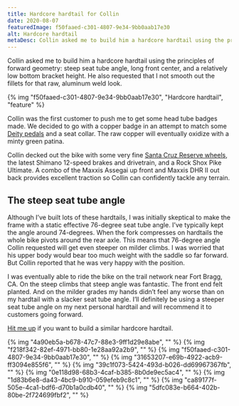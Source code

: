 ```yaml
---
title: Hardcore hardtail for Collin
date: 2020-08-07
featuredImage: f50faaed-c301-4807-9e34-9bb0aab17e30
alt: Hardcore hardtail
metaDesc: Collin asked me to build him a hardcore hardtail using the principles of forward geometry.
---
```

Collin asked me to build him a hardcore hardtail using the principles of forward geometry: steep seat tube angle, long front center, and a relatively low bottom bracket height. He also requested that I not smooth out the fillets for that raw, aluminum weld look.

{% img "f50faaed-c301-4807-9e34-9bb0aab17e30", "Hardcore hardtail", "feature" %}

Collin was the first customer to push me to get some head tube badges made. We decided to go with a copper badge in an attempt to match some [Deity pedals](https://www.deitycomponents.com/tmac-signature-pedals.html) and a seat collar. The raw copper will eventually oxidize with a minty green patina.

Collin decked out the bike with some very fine [Santa Cruz Reserve wheels](https://www.reservewheels.com/), the latest Shimano 12-speed brakes and drivetrain, and a Rock Shox Pike Ultimate. A combo of the Maxxis Assegai up front and Maxxis DHR II out back provides excellent traction so Collin can confidently tackle any terrain.

## The steep seat tube angle

Although I’ve built lots of these hardtails, I was initially skeptical to make the frame with a static effective 76-degree seat tube angle. I’ve typically kept the angle around 74-degrees. When the fork compresses on hardtails the whole bike pivots around the rear axle. This means that 76-degree angle Collin requested will get even steeper on milder climbs. I was worried that his upper body would bear too much weight with the saddle so far forward. But Collin reported that he was very happy with the position.

 I was eventually able to ride the bike on the trail network near Fort Bragg, CA. On the steep climbs that steep angle was fantastic. The front end felt planted. And on the milder grades my hands didn’t feel any worse than on my hardtail with a slacker seat tube angle. I’ll definitely be using a steeper seat tube angle on my next personal hardtail and will recommend it to customers going forward.

[Hit me up](https://manzanitacycles.com/contact/) if you want to build a similar hardcore hardtail.

{% img "4a90eb5a-b678-47c7-88e3-9ff1d29e8abe", "" %}
{% img "f218f342-82ef-4971-bb80-1e28aa92a2b9", "" %}
{% img "f50faaed-c301-4807-9e34-9bb0aab17e30", "" %}
{% img "31653207-e69b-4922-acb9-ff3094e855f6", "" %}
{% img "39c1f073-5424-493d-b026-dd69967367fb", "" %}
{% img "0e118d98-68b3-4caf-b385-8b0de9ec5ac4", "" %}
{% img "1d83b6e8-da43-4bc9-b910-059efeb9c8c1", "" %}
{% img "ca89177f-505e-4ca1-bdf6-d70b1a0cdb40", "" %}
{% img "5dfc083e-b664-402b-80be-2f724699fbf2", "" %}









